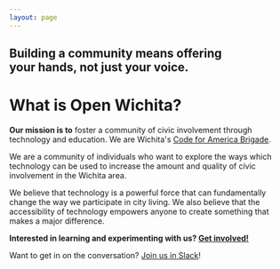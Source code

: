 ```yaml
---
layout: page
---
```


<h2 class="home-lead">
  Building a community means offering<br>your hands, not just your voice.
</h2>

# What is Open Wichita?

**Our mission is to** foster a community of civic involvement through
technology and education. We are Wichita's [Code for America
Brigade](https://www.codeforamerica.org/join-us/volunteer-with-us).

We are a community of individuals who want to explore the ways which technology
can be used to increase the amount and quality of civic involvement in the
Wichita area.

We believe that technology is a powerful force that can fundamentally change the
way we participate in city living. We also believe that the accessibility of
technology empowers anyone to create something that makes a major difference.

**Interested in learning and experimenting with us? [Get involved!](/connect)**

Want to get in on the conversation? [Join us in Slack](https://openwichita-slack.herokuapp.com)!

<script async defer src="https://openwichita-slack.herokuapp.com/slackin.js"></script>
